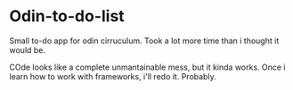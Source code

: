 # Odin-to-do-list
Small to-do app for odin cirruculum.
Took a lot more time than i thought it would be.

COde looks like a complete unmantainable mess, but it kinda works.
Once i learn how to work with frameworks, i'll redo it. Probably.
